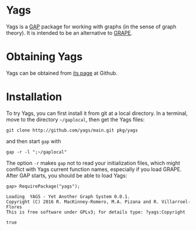 
# Yags

Yags is a [GAP](http://gap-system.org/) package for working with graphs (in the sense of graph
theory). It is intended to be an alternative to [GRAPE](http://gap-system.org/Packages/grape.html).

# Obtaining Yags

Yags can be obtained from [its page](https://github.com/yags/main) at Github.

# Installation

To try Yags, you can first install it from git at a local
directory. In a terminal, move to the directory `~/gaplocal`, then 
get the Yags files:

    git clone http://github.com/yags/main.git pkg/yags

and then start `gap` with 

    gap -r -l ";~/gaplocal"

The option `-r` makes `gap` not to read your initialization files, which
might conflict with Yags current function names, especially if you
load GRAPE. After GAP starts, you should be able to load Yags:

    gap> RequirePackage("yags");
    
    Loading  YAGS - Yet Another Graph System 0.0.1.
    Copyright (C) 2016 R. MacKinney-Romero, M.A. Pizana and R. Villarroel-Flores
    This is free software under GPLv3; for details type: ?yags:Copyright
    
    true
